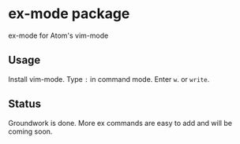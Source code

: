 # ex-mode package

ex-mode for Atom's vim-mode

## Usage

Install vim-mode. Type `:` in command mode. Enter `w`. or `write`.

## Status

Groundwork is done. More ex commands are easy to add and will be coming soon.
